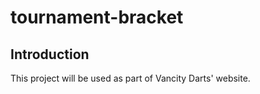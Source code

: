# tournament-bracket

## Introduction

This project will be used as part of Vancity Darts' website.

